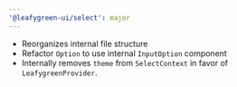 ```yaml
---
'@leafygreen-ui/select': major
---
```


- Reorganizes internal file structure
- Refactor `Option` to use internal `InputOption` component
- Internally removes `theme` from `SelectContext` in favor of `LeafygreenProvider`. 
